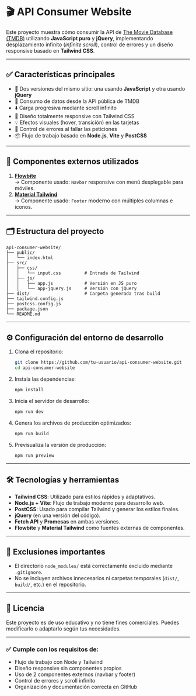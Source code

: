 # 🎬 API Consumer Website

Este proyecto muestra cómo consumir la API de [The Movie Database (TMDB)](https://www.themoviedb.org/) utilizando **JavaScript puro** y **jQuery**, implementando desplazamiento infinito (_infinite scroll_), control de errores y un diseño responsive basado en **Tailwind CSS**.

---

## ✅ Características principales

- 🔁 Dos versiones del mismo sitio: una usando **JavaScript** y otra usando **jQuery**
- 🔗 Consumo de datos desde la API pública de TMDB
- ⬇️ Carga progresiva mediante scroll infinito
- 📱 Diseño totalmente responsive con Tailwind CSS
- 💡 Efectos visuales (hover, transición) en las tarjetas
- 🚨 Control de errores al fallar las peticiones
- 📦 Flujo de trabajo basado en **Node.js**, **Vite** y **PostCSS**

---

## 🧩 Componentes externos utilizados

1. **[Flowbite](https://flowbite.com/)**  
   → Componente usado: `Navbar` responsive con menú desplegable para móviles.
2. **[Material Tailwind](https://www.material-tailwind.com/)**  
   → Componente usado: `Footer` moderno con múltiples columnas e iconos.

---

## 🗂️ Estructura del proyecto

```
api-consumer-website/
├── public/
│   └── index.html
├── src/
│   ├── css/
│   │   └── input.css         # Entrada de Tailwind
│   ├── js/
│   │   ├── app.js            # Versión en JS puro
│   │   └── app-jquery.js     # Versión con jQuery
├── dist/                     # Carpeta generada tras build
├── tailwind.config.js
├── postcss.config.js
├── package.json
└── README.md
```

---

## ⚙️ Configuración del entorno de desarrollo

1. Clona el repositorio:
   ```bash
   git clone https://github.com/tu-usuario/api-consumer-website.git
   cd api-consumer-website
   ```

2. Instala las dependencias:
   ```bash
   npm install
   ```

3. Inicia el servidor de desarrollo:
   ```bash
   npm run dev
   ```

4. Genera los archivos de producción optimizados:
   ```bash
   npm run build
   ```

5. Previsualiza la versión de producción:
   ```bash
   npm run preview
   ```

---

## 🛠️ Tecnologías y herramientas

- **Tailwind CSS**: Utilizado para estilos rápidos y adaptativos.
- **Node.js + Vite**: Flujo de trabajo moderno para desarrollo web.
- **PostCSS**: Usado para compilar Tailwind y generar los estilos finales.
- **jQuery** (en una versión del código).
- **Fetch API** y **Promesas** en ambas versiones.
- **Flowbite** y **Material Tailwind** como fuentes externas de componentes.

---

## 🚫 Exclusiones importantes

- El directorio `node_modules/` está correctamente excluido mediante `.gitignore`.
- No se incluyen archivos innecesarios ni carpetas temporales (`dist/`, `build/`, etc.) en el repositorio.

---

## 📄 Licencia

Este proyecto es de uso educativo y no tiene fines comerciales. Puedes modificarlo o adaptarlo según tus necesidades.

---

### ✅ Cumple con los requisitos de:

- Flujo de trabajo con Node y Tailwind
- Diseño responsive sin componentes propios
- Uso de 2 componentes externos (navbar y footer)
- Control de errores y scroll infinito
- Organización y documentación correcta en GitHub
